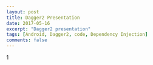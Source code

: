 ```yaml
---
layout: post
title: Dagger2 Presentation
date: 2017-05-16
excerpt: "Dagger2 presentation"
tags: [Android, Dagger2, code, Dependency Injection]
comments: false
---
```

1
